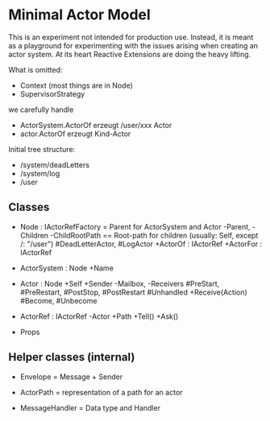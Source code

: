 ﻿# Minimal Actor Model

This is an experiment not intended for production use.
Instead, it is meant as a playground for experimenting with the issues arising when
creating an actor system. At its heart Reactive Extensions are doing the heavy lifting.

What is omitted:
 * Context (most things are in Node)
 * SupervisorStrategy

we carefully handle
 * ActorSystem.ActorOf erzeugt /user/xxx Actor
 * actor.ActorOf erzeugt Kind-Actor

Initial tree structure:
 * /system/deadLetters
 * /system/log
 * /user


## Classes

 * Node : IActorRefFactory = Parent for ActorSystem and Actor
       -Parent, -Children
       -ChildRootPath == Root-path for children (usually: Self, except /: "/user")
       #DeadLetterActor, #LogActor
       +ActorOf : IActorRef
       +ActorFor : IActorRef

 * ActorSystem : Node
 	   +Name

 * Actor : Node
       +Self
       +Sender
       -Mailbox, -Receivers
       #PreStart, #PreRestart, #PostStop, #PostRestart
       #Unhandled
       +Receive<T>(Action<T>)
       #Become, #Unbecome

 * ActorRef : IActorRef
       -Actor
       +Path
       +Tell()
       +Ask()

 * Props<T>


## Helper classes (internal)

 * Envelope = Message + Sender

 * ActorPath = representation of a path for an actor

 * MessageHandler = Data type and Handler
